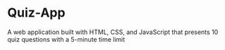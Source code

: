 # Quiz-App
A web application built with HTML, CSS, and JavaScript that presents 10 quiz questions with a 5-minute time limit
